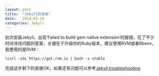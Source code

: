 ```yaml
---
layout: post
title:  "Jekyll的安装"
date:   2014-03-19
categories: Jekyll
---
```


初次安装Jekyll，出现‘Failed to build gem native extension’的报错，花了不少时间寻找问题的答案，关键在于升级你的Ruby版本，建议使用RVM或者Rbenv，我使用的是RVM：

    \curl -sSL https://get.rvm.io | bash -s stable

完成这步剩下的直接OK，如果还有问题可以参考<a href="http://jekyllrb.com/docs/troubleshooting/" target="_blank">Jekyll troubleshooting</a>